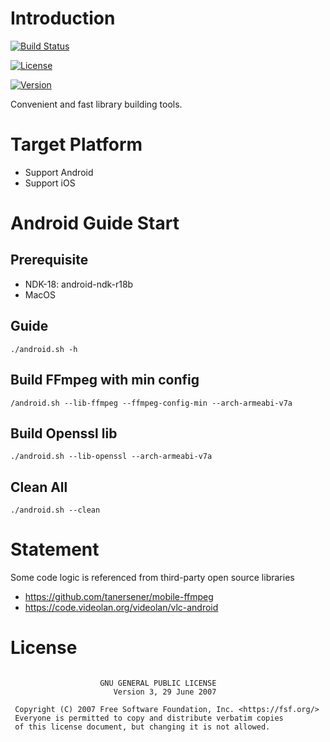 
# Introduction

[![Build Status](https://api.travis-ci.org/biezhihua/libs-build-tool.svg?branch=master)](https://travis-ci.org/biezhihua/libs-build-tool)

[![License](https://img.shields.io/badge/license-GPL-blue)](https://github.com/biezhihua/libs-build-tool/blob/master/LICENSE)

[![Version](https://img.shields.io/github/v/release/biezhihua/libs-build-tool)](https://github.com/biezhihua/libs-build-tool/releases)

Convenient and fast library building tools.

# Target Platform

* Support Android
* Support iOS

# Android Guide Start

## Prerequisite

* NDK-18: android-ndk-r18b
* MacOS

## Guide

```
./android.sh -h
```

## Build FFmpeg with min config

```
/android.sh --lib-ffmpeg --ffmpeg-config-min --arch-armeabi-v7a
```

## Build Openssl lib

```
./android.sh --lib-openssl --arch-armeabi-v7a
```

## Clean All

```
./android.sh --clean
```

# Statement

Some code logic is referenced from third-party open source libraries

* https://github.com/tanersener/mobile-ffmpeg
* https://code.videolan.org/videolan/vlc-android

# License

```

                    GNU GENERAL PUBLIC LICENSE
                       Version 3, 29 June 2007

 Copyright (C) 2007 Free Software Foundation, Inc. <https://fsf.org/>
 Everyone is permitted to copy and distribute verbatim copies
 of this license document, but changing it is not allowed.
```